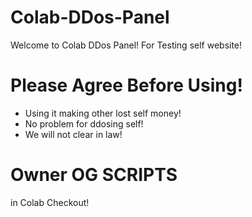 # Colab-DDos-Panel
Welcome to Colab DDos Panel! For Testing self website!
# Please Agree Before Using!
* Using it making other lost self money!
* No problem for ddosing self!
* We will not clear in law!
# Owner OG SCRIPTS
in Colab Checkout!
